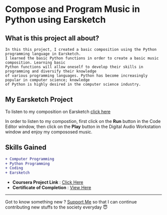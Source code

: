 # Compose and Program Music in Python using Earsketch

## What is this project all about?

```
In this this project, I created a basic composition using the Python programming language in Earsketch.
I learned the basic Python functions in order to create a basic music composition. Learning basic 
Python functions will allow oneself to develop their skills in programming and diversify their knowledge
of various programming languages. Python has become increasingly popular in computer science; knowledge 
of Python is highly desired in the computer science industry.
```

## My Earsketch Project
To listen to my composition on Earsketch [click here](https://earsketch.gatech.edu/earsketch2/?sharing=eujUKR2et6WAPQR9dPi3jg)

In order to listen to my compostion, first click on the **Run** button in the Code Editor window, 
then click on the **Play** button in the Digital Audio Workstation window and enjoy my compososed music.


## Skills Gained

```diff
+ Computer Programming
+ Python Programming
+ Coding
+ Earsketch
```

- **Coursera Project Link** : [Click Here](https://www.coursera.org/projects/compose-program-music-in-python-using-earsketch?)
- **Certificate of Completion** : [View Here](https://coursera.org/share/560d69945273e2f3425d5eb009ebb60f)

---

Got to know something new ? [Support Me](https://paypal.me/shubhadeepmandal394?locale.x=en_GB) so that I can continue contributing new stuffs to the society everyday 😇
